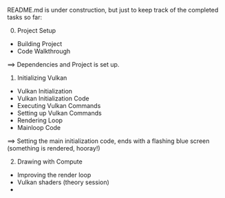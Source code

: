 README.md is under construction, but just to keep track of the completed tasks so far:

0. Project Setup

- Building Project
- Code Walkthrough

==> Dependencies and Project is set up.

1. Initializing Vulkan

- Vulkan Initialization
- Vulkan Initialization Code
- Executing Vulkan Commands
- Setting up Vulkan Commands
- Rendering Loop
- Mainloop Code

==> Setting the main initialization code, ends with a flashing blue screen (something is rendered, hooray!)

2. Drawing with Compute

- Improving the render loop
- Vulkan shaders (theory session)
- 

